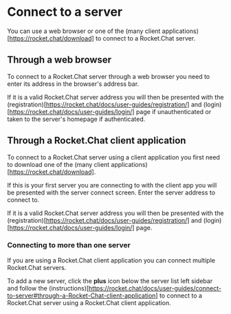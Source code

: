 # Connect to a server

You can use a web browser or one of the (many client applications)[https://rocket.chat/download] to connect to a Rocket.Chat server.

## Through a web browser  

To connect to a Rocket.Chat server through a web browser you need to enter its address in the browser's address bar.

If it is a valid Rocket.Chat server address you will then be presented with the (registration)[https://rocket.chat/docs/user-guides/registration/] and (login)[https://rocket.chat/docs/user-guides/login/] page if unauthenticated or taken to the server's homepage if authenticated.

## Through a Rocket.Chat client application

To connect to a Rocket.Chat server using a client application you first need to download one of the (many client applications)[https://rocket.chat/download].

If this is your first server you are connecting to with the client app you will be presented with the server connect screen. Enter the server address to connect to.

If it is a valid Rocket.Chat server address you will then be presented with the (registration)[https://rocket.chat/docs/user-guides/registration/] and (login)[https://rocket.chat/docs/user-guides/login/] page.

### Connecting to more than one server

If you are using a Rocket.Chat client application you can connect multiple Rocket.Chat servers.

To add a new server, click the **plus** icon below the server list left sidebar and follow the (instructions)[https://rocket.chat/docs/user-guides/connect-to-server#through-a-Rocket-Chat-client-application] to connect to a Rocket.Chat server using a Rocket.Chat client application. 
